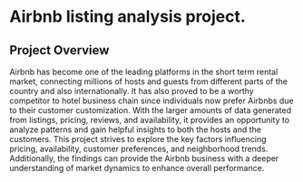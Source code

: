 # Airbnb listing analysis project.
## Project Overview
Airbnb has become one of the leading platforms in the short term rental market, connecting millions of hosts and guests from different  parts of the country and also internationally. It has also proved to be a worthy competitor to hotel business chain since individuals now prefer Airbnbs due to their customer customization. With the larger amounts of data generated from listings, pricing, reviews, and availability, it provides an opportunity to analyze patterns and gain helpful insights to both the hosts and the customers.
This project strives to explore the key factors influencing pricing, availability, customer preferences, and neighborhood trends. Additionally, the findings can provide the Airbnb business with a deeper understanding of market dynamics to enhance overall performance.
